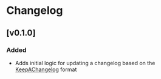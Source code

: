 # Changelog

## [v0.1.0]
### Added 
- Adds initial logic for updating a changelog based on the [KeepAChangelog](https://keepachangelog.com/en/1.0.0/) format